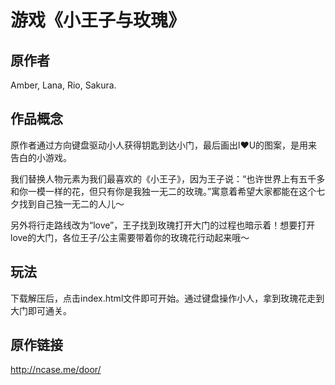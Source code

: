 # 游戏《小王子与玫瑰》

## 原作者
Amber, Lana, Rio, Sakura.

## 作品概念

原作者通过方向键盘驱动小人获得钥匙到达小门，最后画出l❤️U的图案，是用来告白的小游戏。

我们替换人物元素为我们最喜欢的《小王子》，因为王子说：“也许世界上有五千多和你一模一样的花，但只有你是我独一无二的玫瑰。”寓意着希望大家都能在这个七夕找到自己独一无二的人儿～

另外将行走路线改为“love”，王子找到玫瑰打开大门的过程也暗示着！想要打开love的大门，各位王子/公主需要带着你的玫瑰花行动起来哦～

## 玩法

下载解压后，点击index.html文件即可开始。通过键盘操作小人，拿到玫瑰花走到大门即可通关。

## 原作链接

http://ncase.me/door/

